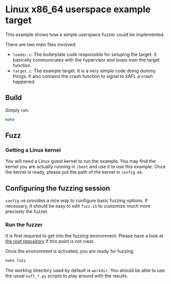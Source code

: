 # Linux x86_64 userspace example target

This example shows how a simple userspace fuzzer could be implemented.

There are two main files involved:
- `loader.c`: The boilerplate code responsible for setuping the target. It basically communicates with the hypervisor and loops over the target function.
- `target.c`: The example target. It is a very simple code doing dummy things. It also contains the crash function to signal to kAFL a crash happened. 

## Build

Simply run:

```bash
make
```

## Fuzz

### Getting a Linux kernel

You will need a Linux guest kernel to run the example. You may find the kernel you are actually running in `/boot` and use it to use this example. Once the kernel is ready, please put the path of the kernel in `config.mk`.

## Configuring the fuzzing session

`config.mk` provides a nice way to configure basic fuzzing options. If necessary, it should be easy to edit `fuzz.sh` to customize much more precisely the fuzzer.

### Run the fuzzer

It is first required to get into the fuzzing environment. Please have a look at [the root repository](https://github.com/IntelLabs/kAFL/) if this point is not clear.

Once the environment is activated, you are ready for fuzzing:

```bash
make fuzz
```

The working directory used by default is `workdir`. You should be able to use the usual `kafl_*.py` scripts to play around with the results.